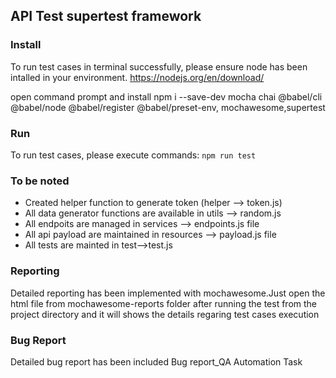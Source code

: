## API Test supertest framework

### Install
To run test cases in terminal successfully, please ensure node has been intalled in your environment.
https://nodejs.org/en/download/

open command prompt and install npm i --save-dev mocha chai @babel/cli @babel/node @babel/register @babel/preset-env, mochawesome,supertest
 

### Run

 To run test cases, please execute commands:
 `npm run test`
 
 ### To be noted
 - Created helper function to generate token (helper --> token.js)
 - All data generator functions are available in utils --> random.js
 - All endpoits are managed in services --> endpoints.js file
 - All api payload are maintained in resources --> payload.js file
 - All tests are mainted in test-->test.js

 ### Reporting

 Detailed reporting has been implemented with mochawesome.Just open the html file from  mochawesome-reports folder  after running the test from  the project directory and it will shows the details regaring test cases execution


 ### Bug Report

Detailed bug  report has been included Bug report_QA Automation Task  
